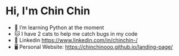 <h1>Hi, I'm Chin Chin</h1>

- 🌱 I’m learning Python at the moment
- 🐱 I have 2 cats to help me catch bugs in my code
- 💼 Linkedin https://www.linkedin.com/in/chinchin-/
- 🖥️ Personal Website: https://chinchinooo.github.io/landing-page/
